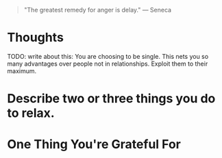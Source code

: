 
> \"The greatest remedy for anger is delay.\" — Seneca

# Thoughts

TODO: write about this: You are choosing to be single. This nets you so many advantages over people not in relationships. Exploit them to their maximum.

# Describe two or three things you do to relax.

# One Thing You're Grateful For

